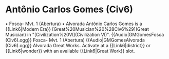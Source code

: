 # Antônio Carlos Gomes (Civ6)

• Fosca- Mvt. 1 (Abertura)
• Alvorada
Antônio Carlos Gomes is a {{Link6|Modern Era}} [Great%20Musician%20%28Civ6%29](Great Musician) in "[Civilization%20VI](Civilization VI)".
{{Audio|GMGomesFosca (Civ6).ogg}} Fosca- Mvt. 1 (Abertura)
{{Audio|GMGomesAlvorada (Civ6).ogg}} Alvorada
Great Works.
Activate at a {{Link6|district}} or {{Link6|wonder}} with an available {{Link6|Great Work}} slot.